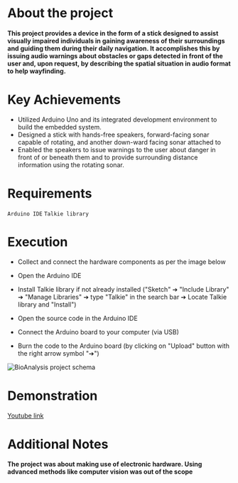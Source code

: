 # About the project
#### This project provides a device in the form of a stick designed to assist visually impaired individuals in gaining awareness of their surroundings and guiding them during their daily navigation. It accomplishes this by issuing audio warnings about obstacles or gaps detected in front of the user and, upon request, by describing the spatial situation in audio format to help wayfinding.

# Key Achievements
* Utilized Arduino Uno and its integrated development environment to build the embedded system.
* Designed a stick with hands-free speakers, forward-facing sonar capable of rotating, and another down-ward facing sonar attached to
* Enabled the speakers to issue warnings to the user about danger in front of or beneath them and to provide surrounding distance information using the rotating sonar.

# Requirements
 `Arduino IDE`
 `Talkie library`

# Execution
* Collect and connect the hardware components as per the image below

* Open the Arduino IDE

* Install Talkie library if not already installed
  ("Sketch" ➔ "Include Library" ➔ "Manage Libraries" ➔ type "Talkie" in the search bar ➔ Locate Talkie library and "Install")

* Open the source code in the Arduino IDE

* Connect the Arduino board to your computer (via USB)

* Burn the code to the Arduino board
  (by clicking on "Upload" button with the right arrow symbol "➔")
  
![BioAnalysis project schema](https://github.com/GalaluddinOwais/Blind-Guidance-Stick-/assets/111979327/d2111e5d-5537-45f3-a997-8f28f861207d)


# Demonstration

[Youtube link](https://www.youtube.com/watch?v=BvNhP8tvkyU)


# Additional Notes
#### The project was about making use of electronic hardware. Using advanced methods like computer vision was out of the scope
